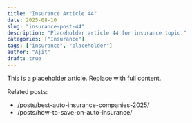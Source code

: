 ```yaml
---
title: "Insurance Article 44"
date: 2025-08-10
slug: "insurance-post-44"
description: "Placeholder article 44 for insurance topic."
categories: ["Insurance"]
tags: ["insurance", "placeholder"]
author: "Ajit"
draft: true
---
```


This is a placeholder article. Replace with full content.

Related posts:

- /posts/best-auto-insurance-companies-2025/
- /posts/how-to-save-on-auto-insurance/

